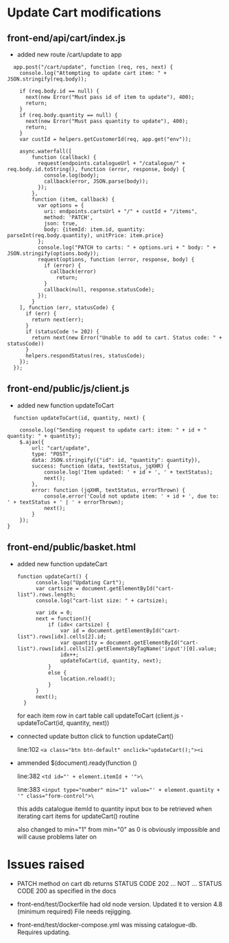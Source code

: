 # Update Cart modifications

## front-end/api/cart/index.js

  - added new route /cart/update to app
```
  app.post("/cart/update", function (req, res, next) {
    console.log("Attempting to update cart item: " + JSON.stringify(req.body));
    
    if (req.body.id == null) {
      next(new Error("Must pass id of item to update"), 400);
      return;
    }
    if (req.body.quantity == null) {
      next(new Error("Must pass quantity to update"), 400);
      return;
    }
    var custId = helpers.getCustomerId(req, app.get("env"));

    async.waterfall([
        function (callback) {
          request(endpoints.catalogueUrl + "/catalogue/" + req.body.id.toString(), function (error, response, body) {
            console.log(body);
            callback(error, JSON.parse(body));
          });
        },
        function (item, callback) {
          var options = {
            uri: endpoints.cartsUrl + "/" + custId + "/items",
            method: 'PATCH',
            json: true,
            body: {itemId: item.id, quantity: parseInt(req.body.quantity), unitPrice: item.price}
          };
          console.log("PATCH to carts: " + options.uri + " body: " + JSON.stringify(options.body));
          request(options, function (error, response, body) {
            if (error) {
              callback(error)
                return;
            }
            callback(null, response.statusCode);
          });
        }
    ], function (err, statusCode) {
      if (err) {
        return next(err);
      }
      if (statusCode != 202) {
        return next(new Error("Unable to add to cart. Status code: " + statusCode))
      }
      helpers.respondStatus(res, statusCode);
    });
  });
```
## front-end/public/js/client.js

  - added new function  updateToCart
```
  function updateToCart(id, quantity, next) {

	console.log("Sending request to update cart: item: " + id + " quantity: " + quantity);
    $.ajax({
        url: "cart/update",
        type: "POST",
        data: JSON.stringify({"id": id, "quantity": quantity}),
        success: function (data, textStatus, jqXHR) {
            console.log('Item updated: ' + id + ', ' + textStatus);
            next();
        },
        error: function (jqXHR, textStatus, errorThrown) {
            console.error('Could not update item: ' + id + ', due to: ' + textStatus + ' | ' + errorThrown);
            next();
        }
    });
}
 ```
## front-end/public/basket.html

- added new function  updateCart
  ```
  function updateCart() {
		console.log("Updating Cart");
		var cartsize = document.getElementById("cart-list").rows.length;
		console.log("cart-list size: " + cartsize);

		var idx = 0;
		next = function(){
			if (idx< cartsize) {
				var id = document.getElementById("cart-list").rows[idx].cells[2].id;
				var quantity = document.getElementById("cart-list").rows[idx].cells[2].getElementsByTagName('input')[0].value;
				idx++;
				updateToCart(id, quantity, next);
			}
			else {
				location.reload();
			}
		}
		next();
	}
  ```
  
  for each item row in cart table call updateToCart (client.js - updateToCart(id, quantity, next))
  
- connected update button click to function updateCart()

  line:102   `<a class="btn btn-default" onclick="updateCart();"><i`
  
- ammended $(document).ready(function ()
  
  line:382   `<td id="' + element.itemId + '">\`
  
  line:383       `<input type="number" min="1" value="' + element.quantity + '" class="form-control">\`
  
  this adds catalogue itemId to quantity input box to be retrieved when iterating cart items for updateCart() routine
  
  also changed to min="1" from min="0" as 0 is obviously impossible and will cause problems later on

# Issues raised

- PATCH method on cart db returns STATUS CODE 202 ... NOT ... STATUS CODE 200 as specified in the docs

- front-end/test/Dockerfile had old node version. Updated it to version 4.8 (minimum required) File needs rejigging.

- front-end/test/docker-compose.yml was missing catalogue-db. Requires updating.
